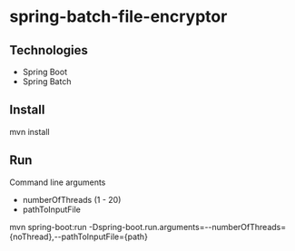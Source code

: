 # spring-batch-file-encryptor

## Technologies
* Spring Boot 
* Spring Batch

## Install
mvn install

## Run
Command line arguments
* numberOfThreads (1 - 20)
* pathToInputFile

mvn spring-boot:run -Dspring-boot.run.arguments=--numberOfThreads={noThread},--pathToInputFile={path}

